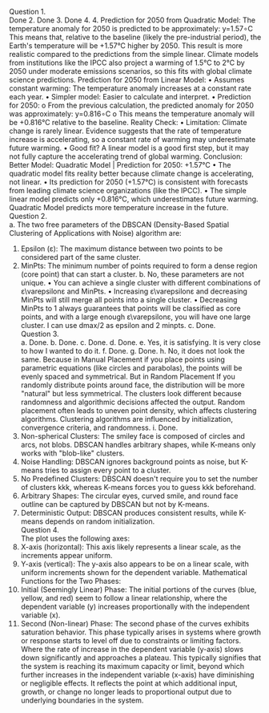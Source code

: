 Question 1.  
Done 2. Done 3. Done 4. 4. Prediction for 2050 from Quadratic Model: The temperature anomaly for 2050 is predicted to be approximately: y=1.57∘C
This means that, relative to the baseline (likely the pre-industrial period), the Earth's temperature will be +1.57°C higher by 2050.
This result is more realistic compared to the predictions from the simple linear. Climate models from institutions like the IPCC also project a warming of 1.5°C to 2°C by 2050 under moderate emissions scenarios, so this fits with global climate science predictions.
Prediction for 2050 from Linear Model:
•	Assumes constant warming: The temperature anomaly increases at a constant rate each year.
•	Simpler model: Easier to calculate and interpret.
•	Prediction for 2050:
o	From the previous calculation, the predicted anomaly for 2050 was approximately: y=0.816∘C
o	This means the temperature anomaly will be +0.816°C relative to the baseline.
Reality Check:
•	Limitation: Climate change is rarely linear. Evidence suggests that the rate of temperature increase is accelerating, so a constant rate of warming may underestimate future warming.
•	Good fit? A linear model is a good first step, but it may not fully capture the accelerating trend of global warming.
Conclusion:
 Better Model: Quadratic Model
| Prediction for 2050: +1.57°C
•	The quadratic model fits reality better because climate change is accelerating, not linear.
•	Its prediction for 2050 (+1.57°C) is consistent with forecasts from leading climate science organizations (like the IPCC).
•	The simple linear model predicts only +0.816°C, which underestimates future warming.  
Quadratic Model predicts more temperature increase in the future.   
Question 2.  
a. The two free parameters of the DBSCAN (Density-Based Spatial Clustering of Applications with Noise) algorithm are:
1.	Epsilon (ε): The maximum distance between two points to be considered part of the same cluster.
2.	MinPts: The minimum number of points required to form a dense region (core point) that can start a cluster.
b. No, these parameters are not unique.
•	You can achieve a single cluster with different combinations of ε\varepsilonε and MinPts.
•	Increasing ε\varepsilonε and decreasing MinPts will still merge all points into a single cluster.
•	Decreasing MinPts to 1 always guarantees that points will be classified as core points, and with a large enough ε\varepsilonε, you will have one large cluster.
I can use dmax/2 as epsilon and 2 minpts. 
c. Done.  
Question 3.  
a. Done. b. Done. c. Done. d. Done. e. Yes, it is satisfying. It is very close to how I wanted to do it.  f. Done.  g. Done. 
h. No, it does not look the same. Because in Manual Placement if you place points using parametric equations (like circles and parabolas), the points will be evenly spaced and symmetrical. But in Random Placement If you randomly distribute points around face, the distribution will be more "natural" but less symmetrical. The clusters look different because randomness and algorithmic decisions affected the output. Random placement often leads to uneven point density, which affects clustering algorithms. Clustering algorithms are influenced by initialization, convergence criteria, and randomness. i. Done.  
1. Non-spherical Clusters: The smiley face is composed of circles and arcs, not blobs. DBSCAN handles arbitrary shapes, while K-means only works with "blob-like" clusters.
2.  Noise Handling: DBSCAN ignores background points as noise, but K-means tries to assign every point to a cluster.
3. No Predefined Clusters: DBSCAN doesn't require you to set the number of clusters kkk, whereas K-means forces you to guess kkk beforehand.
4. Arbitrary Shapes: The circular eyes, curved smile, and round face outline can be captured by DBSCAN but not by K-means.
5. Deterministic Output: DBSCAN produces consistent results, while K-means depends on random initialization.  
Question 4.  
The plot uses the following axes:
1.	X-axis (horizontal): This axis likely represents a linear scale, as the increments appear uniform.
2.	Y-axis (vertical): The y-axis also appears to be on a linear scale, with uniform increments shown for the dependent variable.
Mathematical Functions for the Two Phases:
1.	Initial (Seemingly Linear) Phase: The initial portions of the curves (blue, yellow, and red) seem to follow a linear relationship, where the dependent variable (y) increases proportionally with the independent variable (x).
2.	Second (Non-linear) Phase: The second phase of the curves exhibits saturation behavior. This phase typically arises in systems where growth or response starts to level off due to constraints or limiting factors. 
Where the rate of increase in the dependent variable (y-axis) slows down significantly and approaches a plateau. This typically signifies that the system is reaching its maximum capacity or limit, beyond which further increases in the independent variable (x-axis) have diminishing or negligible effects. It reflects the point at which additional input, growth, or change no longer leads to proportional output due to underlying boundaries in the system.

















 

